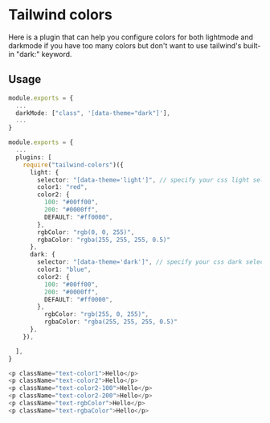 # Tailwind colors
Here is a plugin that can help you configure colors for both lightmode and darkmode if you have too many colors but don't want to use tailwind's built-in "dark:" keyword.

## Usage

```ts
module.exports = {
  ...
  darkMode: ["class", '[data-theme="dark"]'],
  ...
}
```

```ts
module.exports = {
  ...
  plugins: [
    require("tailwind-colors")({
      light: {
        selector: "[data-theme='light']", // specify your css light selector
        color1: "red",
        color2: {
          100: "#00ff00",
          200: "#0000ff",
          DEFAULT: "#ff0000",
        },
        rgbColor: "rgb(0, 0, 255)",
        rgbaColor: "rgba(255, 255, 255, 0.5)"
      },
      dark: {
        selector: "[data-theme='dark']", // specify your css dark selector
        color1: "blue",
        color2: {
          100: "#00ff00",
          200: "#0000ff",
          DEFAULT: "#ff0000",
        },
          rgbColor: "rgb(255, 0, 255)",
          rgbaColor: "rgba(255, 255, 255, 0.5)"
      },
    }),

  ],
}
```

```ts 
<p className="text-color1">Hello</p>
<p className="text-color2">Hello</p>
<p className="text-color2-100">Hello</p>
<p className="text-color2-200">Hello</p>
<p className="text-rgbColor">Hello</p>
<p className="text-rgbaColor">Hello</p>

```
